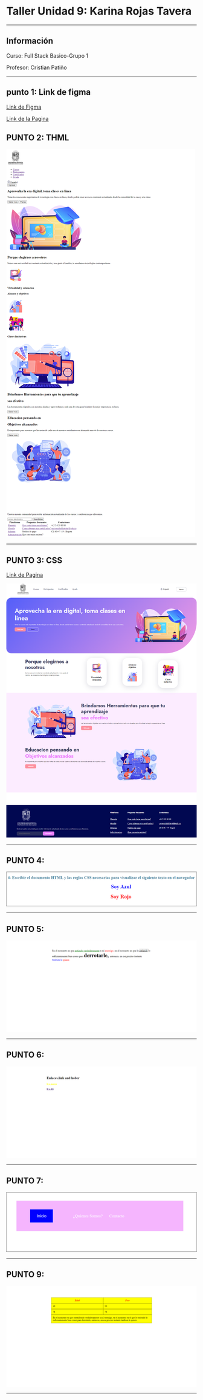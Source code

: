 <h1>Taller Unidad 9: Karina Rojas Tavera</h1>
<hr>
<h2>Información</h2>
<p>Curso: Full Stack Basico-Grupo 1 <p>
<p>Profesor: Cristian Patiño<p>
<hr>
<h2>punto 1: Link de figma</h2>
<a href="https://www.figma.com/file/jbE6XH0de0AaiYEcrZ9tgp/KARINA-ROJAS-TAVERA-TABLERO?type=design&node-id=0-1&t=7I7M5oPMSguVWixv-0" target="_blank">Link de Figma</a>  

<a href="https://karinarojastavera.github.io/taller-9-fullstactk/" target="_blank">Link de la Pagina</a>

<h2>PUNTO 2: THML</h2>
<img src="./public/images/html.png" alt="html">
<hr>

<h2>PUNTO 3: CSS </h2>

<a href="https://karinarojastavera.github.io/taller-9-fullstactk/" target="_blank">Link de Pagina</a> 

<img src="./public/images/html-css.png" alt="css">
<hr>

<h2>PUNTO 4: </h2>
<img src="./public/images/imagen punto4.png" alt="css">
<hr>

<h2>PUNTO 5: </h2>
<img src="./public/images/punto5.png" alt="css">
<hr>

<h2>PUNTO 6: </h2>
<img src="./public/images/punto6.png" alt="css">
<hr>

<h2>PUNTO 7: </h2>
<img src="./public/images/punto7-8.png" alt="css">
<hr>


<h2>PUNTO 9: </h2>
<img src="./public/images/Punto9.png" alt="css">
<hr>


